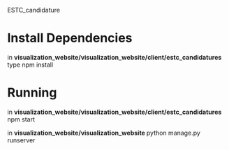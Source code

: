 ESTC_candidature
<h1>Install Dependencies</h1>
in <b> visualization_website/visualization_website/client/estc_candidatures</b> type npm install 
<h1>Running</h1>
in <b> visualization_website/visualization_website/client/estc_candidatures</b> npm start

in <b> visualization_website/visualization_website </b> python manage.py runserver
